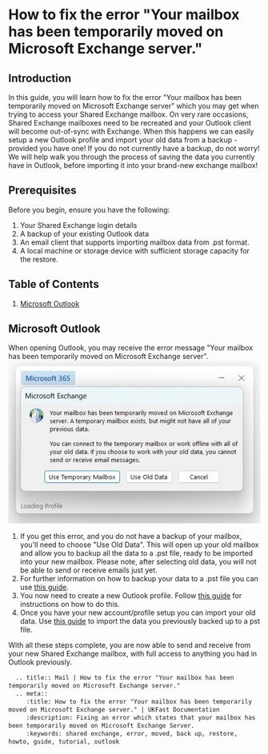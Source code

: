 # How to fix the error "Your mailbox has been temporarily moved on Microsoft Exchange server."

## Introduction

In this guide, you will learn how to fix the error "Your mailbox has been temporarily moved on Microsoft Exchange server" which you may get when trying to access your Shared Exchange mailbox.
On very rare occasions, Shared Exchange mailboxes need to be recreated and your Outlook client will become out-of-sync with Exchange. When this happens we can easily setup a new Outlook profile and import your old data from a backup - provided you have one!
If you do not currently have a backup, do not worry! We will help walk you through the process of saving the data you currently have in Outlook, before importing it into your brand-new exchange mailbox!

## Prerequisites

Before you begin, ensure you have the following:

1. Your Shared Exchange login details
2. A backup of your existing Outlook data
3. An email client that supports importing mailbox data from .pst format.
4. A local machine or storage device with sufficient storage capacity for the restore.

## Table of Contents

1. [Microsoft Outlook](#microsoft-outlook)

## Microsoft Outlook

When opening Outlook, you may receive the error message "Your mailbox has been temporarily moved on Microsoft Exchange server".
![Error: Your mailbox has been temporarily moved on Microsoft Exchange server](files/mailboxmovedonexchange/mailboxmovederror.jpg)

1. If you get this error, and you do not have a backup of your mailbox, you'll need to choose "Use Old Data". This will open up your old mailbox and allow you to backup all the data to a .pst file, ready to be imported into your new mailbox. Please note, after selecting old data, you will not be able to send or receive emails just yet.
2. For further information on how to backup your data to a .pst file you can use [this guide](https://docs.ukfast.co.uk/desktop/sharedexchange/backupwholemailbox.html).
3. You now need to create a new Outlook profile. Follow [this guide](https://docs.ukfast.co.uk/desktop/sharedexchange/createnewoutlookprofile.html) for instructions on how to do this.
4. Once you have your new account/profile setup you can import your old data. Use [this guide](https://docs.ukfast.co.uk/desktop/sharedexchange/importdatafrompst.html) to import the data you previously backed up to a pst file.

With all these steps complete, you are now able to send and receive from your new Shared Exchange mailbox, with full access to anything you had in Outlook previously.

```eval_rst
  .. title:: Mail | How to fix the error "Your mailbox has been temporarily moved on Microsoft Exchange server."
  .. meta::
     :title: How to fix the error "Your mailbox has been temporarily moved on Microsoft Exchange server." | UKFast Documentation
     :description: Fixing an error which states that your mailbox has been temporarily moved on Microsoft Exchange Server.
     :keywords: shared exchange, error, moved, back up, restore, howto, guide, tutorial, outlook
```
